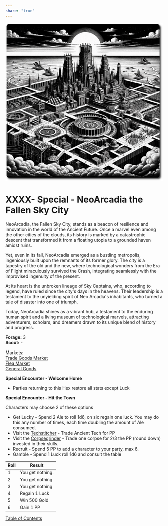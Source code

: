 ```yaml
---
share: "true"
---
```


![neoarcadia](./neoarcadia.png)    
    
# XXXX- Special - NeoArcadia the Fallen Sky City    
    
NeoArcadia, the Fallen Sky City, stands as a beacon of resilience and innovation in the world of the Ancient Future. Once a marvel even among the other cities of the clouds, its history is marked by a catastrophic descent that transformed it from a floating utopia to a grounded haven amidst ruins.     
    
Yet, even in its fall, NeoArcadia emerged as a bustling metropolis, ingeniously built upon the remnants of its former glory. The city is a tapestry of the old and the new, where technological wonders from the Era of Flight miraculously survived the Crash, integrating seamlessly with the improvised ingenuity of the present.     
    
At its heart is the unbroken lineage of Sky Captains, who, according to legend, have ruled since the city's days in the heavens. Their leadership is a testament to the unyielding spirit of Neo Arcadia's inhabitants, who turned a tale of disaster into one of triumph.     
    
Today, NeoArcadia shines as a vibrant hub, a testament to the enduring human spirit and a living museum of technological marvels, attracting adventurers, scholars, and dreamers drawn to its unique blend of history and progress.    
    
**Forage:** 3    
**Scout:** -    
    
Markets:    
[Trade Goods Market](./Trade-Goods-Market.html)    
[Flea Market](./Flea-Market.html)    
[General Goods](./General-Goods.html)    

**Special Encounter - Welcome Home**    
   
- Parties returning to this Hex restore all stats except Luck    
   
**Special Encounter - Hit the Town**    
   
Characters may choose 2 of these options    
- Get Lucky - Spend 2 Ale to roll 1d6, on six regain one luck. You may do this any number of times, each time doubling the amount of Ale consumed.    
- Visit the [Techstitcher](./Techstitcher.html) - Trade Ancient Tech for PP
- Visit the [Corpsegrinder](Corpsegrinder.md#) - Trade one corpse for 2/3 the PP (round down) invested in their skills. 
- Recruit - Spend 5 PP to add a character to your party, max 6.
- Gamble - Spend 1 Luck roll 1d6 and consult the table    
   
| Roll | Result |    
| ---- | ---- |    
| 1 | You get nothing. |    
| 2 | You get nothing |    
| 3 | You get nothing |    
| 4 | Regain 1 Luck |    
| 5 | Win 500 Gold |    
| 6 | Gain 1 PP |    
    
[Table of Contents](./Table-of-Contents.html)